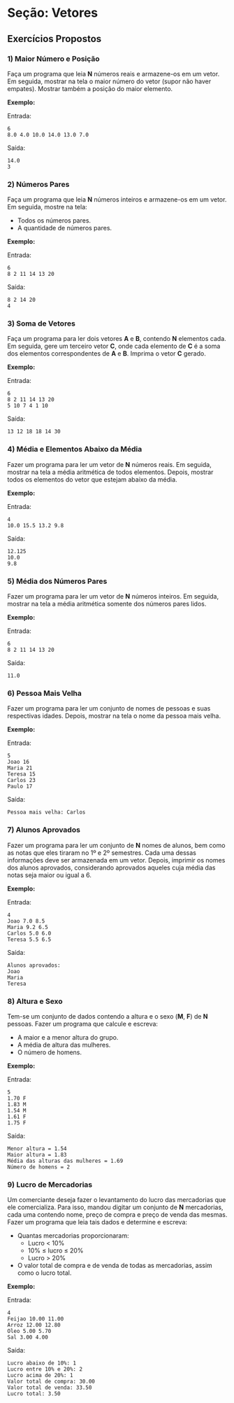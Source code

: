 # Seção: Vetores

## Exercícios Propostos

### 1) Maior Número e Posição
Faça um programa que leia **N** números reais e armazene-os em um vetor. Em seguida, mostrar na tela o maior número do vetor (supor não haver empates). Mostrar também a posição do maior elemento.

**Exemplo:**

Entrada:
```
6
8.0 4.0 10.0 14.0 13.0 7.0
```
Saída:
```
14.0
3
```

### 2) Números Pares
Faça um programa que leia **N** números inteiros e armazene-os em um vetor. Em seguida, mostre na tela:
- Todos os números pares.
- A quantidade de números pares.

**Exemplo:**

Entrada:
```
6
8 2 11 14 13 20
```
Saída:
```
8 2 14 20
4
```

### 3) Soma de Vetores
Faça um programa para ler dois vetores **A** e **B**, contendo **N** elementos cada. Em seguida, gere um terceiro vetor **C**, onde cada elemento de **C** é a soma dos elementos correspondentes de **A** e **B**. Imprima o vetor **C** gerado.

**Exemplo:**

Entrada:
```
6
8 2 11 14 13 20
5 10 7 4 1 10
```
Saída:
```
13 12 18 18 14 30
```

### 4) Média e Elementos Abaixo da Média
Fazer um programa para ler um vetor de **N** números reais. Em seguida, mostrar na tela a média aritmética de todos elementos. Depois, mostrar todos os elementos do vetor que estejam abaixo da média.

**Exemplo:**

Entrada:
```
4
10.0 15.5 13.2 9.8
```
Saída:
```
12.125
10.0
9.8
```

### 5) Média dos Números Pares
Fazer um programa para ler um vetor de **N** números inteiros. Em seguida, mostrar na tela a média aritmética somente dos números pares lidos.

**Exemplo:**

Entrada:
```
6
8 2 11 14 13 20
```
Saída:
```
11.0
```

### 6) Pessoa Mais Velha
Fazer um programa para ler um conjunto de nomes de pessoas e suas respectivas idades. Depois, mostrar na tela o nome da pessoa mais velha.

**Exemplo:**

Entrada:
```
5
Joao 16
Maria 21
Teresa 15
Carlos 23
Paulo 17
```
Saída:
```
Pessoa mais velha: Carlos
```

### 7) Alunos Aprovados
Fazer um programa para ler um conjunto de **N** nomes de alunos, bem como as notas que eles tiraram no 1º e 2º semestres. Cada uma dessas informações deve ser armazenada em um vetor. Depois, imprimir os nomes dos alunos aprovados, considerando aprovados aqueles cuja média das notas seja maior ou igual a 6.

**Exemplo:**

Entrada:
```
4
Joao 7.0 8.5
Maria 9.2 6.5
Carlos 5.0 6.0
Teresa 5.5 6.5
```
Saída:
```
Alunos aprovados:
Joao
Maria
Teresa
```

### 8) Altura e Sexo
Tem-se um conjunto de dados contendo a altura e o sexo (**M**, **F**) de **N** pessoas. Fazer um programa que calcule e escreva:
- A maior e a menor altura do grupo.
- A média de altura das mulheres.
- O número de homens.

**Exemplo:**

Entrada:
```
5
1.70 F
1.83 M
1.54 M
1.61 F
1.75 F
```
Saída:
```
Menor altura = 1.54
Maior altura = 1.83
Média das alturas das mulheres = 1.69
Número de homens = 2
```

### 9) Lucro de Mercadorias
Um comerciante deseja fazer o levantamento do lucro das mercadorias que ele comercializa. Para isso, mandou digitar um conjunto de **N** mercadorias, cada uma contendo nome, preço de compra e preço de venda das mesmas. Fazer um programa que leia tais dados e determine e escreva:
- Quantas mercadorias proporcionaram:
  - Lucro < 10%
  - 10% ≤ lucro ≤ 20%
  - Lucro > 20%
- O valor total de compra e de venda de todas as mercadorias, assim como o lucro total.

**Exemplo:**

Entrada:
```
4
Feijao 10.00 11.00
Arroz 12.00 12.80
Oleo 5.00 5.70
Sal 3.00 4.00
```
Saída:
```
Lucro abaixo de 10%: 1
Lucro entre 10% e 20%: 2
Lucro acima de 20%: 1
Valor total de compra: 30.00
Valor total de venda: 33.50
Lucro total: 3.50

